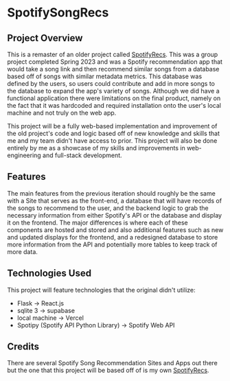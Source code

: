 # SpotifySongRecs

## Project Overview
This is a remaster of an older project called [SpotifyRecs](https://github.com/laurenszlosek/spotifyRecs). This was a group project completed Spring 2023 and was a Spotify recommendation app that would take a song link and then recommend similar songs from a database based off of songs with similar metadata metrics. This database was defined by the users, so users could contribute and add in more songs to the database to expand the app's variety of songs. Although we did have a functional application there were limitations on the final product, namely on the fact that it was hardcoded and required installation onto the user's local machine and not truly on the web app.

This project will be a fully web-based implementation and improvement of the old project's code and logic based off of new knowledge and skills that me and my team didn't have access to prior. This project will also be done entirely by me as a showcase of my skills and improvements in web-engineering and full-stack development.

## Features

The main features from the previous iteration should roughly be the same with a Site that serves as the front-end, a database that will have records of the songs to recommend to the user, and the backend logic to grab the necessary information from either Spotify's API or the database and display it on the frontend. The major differences is where each of these components are hosted and stored and also additional features such as new and updated displays for the frontend, and a redesigned database to store more information from the API and potentially more tables to keep track of more data.

## Technologies Used

This project will feature technologies that the original didn't utilize:

- Flask -> React.js
- sqlite 3 -> supabase
- local machine -> Vercel
- Spotipy (Spotify API Python Library) -> Spotify Web API

## Credits

There are several Spotify Song Recommendation Sites and Apps out there but the one that this project will be based off of is my own [SpotifyRecs](https://github.com/laurenszlosek/spotifyRecs).
